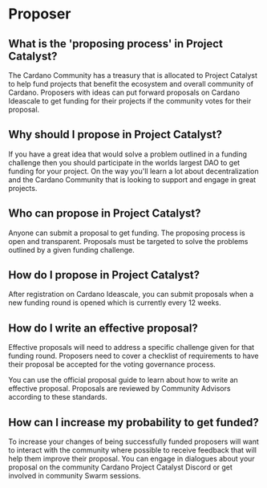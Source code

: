 Proposer
======
## What is the 'proposing process' in Project Catalyst?

The Cardano Community has a treasury that is allocated to Project Catalyst to help fund projects that benefit the ecosystem and overall community of Cardano. Proposers with ideas can put forward proposals on Cardano Ideascale to get funding for their projects if the community votes for their proposal.

## Why should I propose in Project Catalyst?

If you have a great idea that would solve a problem outlined in a funding challenge then you should participate in the worlds largest DAO to get funding for your project. On the way you'll learn a lot about decentralization and the Cardano Community that is looking to support and engage in great projects.

## Who can propose in Project Catalyst?

Anyone can submit a proposal to get funding. The proposing process is open and transparent. Proposals must be targeted to solve the problems outlined by a given funding challenge.

## How do I propose in Project Catalyst?

After registration on Cardano Ideascale, you can submit proposals when a new funding round is opened which is currently every 12 weeks.

## How do I write an effective proposal?

Effective proposals will need to address a specific challenge given for that funding round. Proposers need to cover a checklist of requirements to have their proposal be accepted for the voting governance process.

You can use the official proposal guide to learn about how to write an effective proposal. Proposals are reviewed by Community Advisors according to these standards.

## How can I increase my probability to get funded?

To increase your changes of being successfully funded proposers will want to interact with the community where possible to receive feedback that will help them improve their proposal. You can engage in dialogues about your proposal on the community Cardano Project Catalyst Discord or get involved in community Swarm sessions.